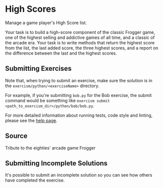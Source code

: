 # High Scores

Manage a game player's High Score list.

Your task is to build a high-score component of the classic Frogger game, one of the highest selling and addictive games of all time,
and a classic of the arcade era.
Your task is to write methods that return the highest score from the list, the last added score, the three highest scores, and a report on the difference between the last and the highest scores.

## Submitting Exercises

Note that, when trying to submit an exercise, make sure the solution is in the `exercism/python/<exerciseName>` directory.

For example, if you're submitting `bob.py` for the Bob exercise, the submit command would be something like `exercism submit <path_to_exercism_dir>/python/bob/bob.py`.


For more detailed information about running tests, code style and linting,
please see the [help page](http://exercism.io/languages/python).

## Source

Tribute to the eighties' arcade game Frogger

## Submitting Incomplete Solutions
It's possible to submit an incomplete solution so you can see how others have completed the exercise.
